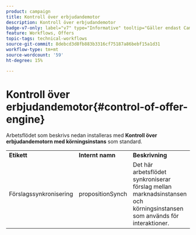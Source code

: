 ```yaml
---
product: campaign
title: Kontroll över erbjudandemotor
description: Kontroll över erbjudandemotor
badge-v7-only: label="v7" type="Informative" tooltip="Gäller endast Campaign Classic v7"
feature: Workflows, Offers
topic-tags: technical-workflows
source-git-commit: 8debcd3d8fb883b3316cf75187a86bebf15a1d31
workflow-type: tm+mt
source-wordcount: '59'
ht-degree: 15%

---
```



# Kontroll över erbjudandemotor{#control-of-offer-engine}



Arbetsflödet som beskrivs nedan installeras med **Kontroll över erbjudandemotorn med körningsinstans** som standard.

<table> 
 <tbody> 
  <tr> 
   <td> <strong>Etikett</strong><br /> </td> 
   <td> <strong>Internt namn</strong><br /> </td> 
   <td> <strong>Beskrivning</strong><br /> </td> 
  </tr> 
  <tr> 
   <td> <span class="uicontrol">Förslagssynkronisering</span> <br /> </td> 
   <td> <span class="uicontrol">propositionSynch</span> <br /> </td> 
   <td> Det här arbetsflödet synkroniserar förslag mellan marknadsinstansen och körningsinstansen som används för interaktioner.<br /> </td> 
  </tr> 
 </tbody> 
</table>

